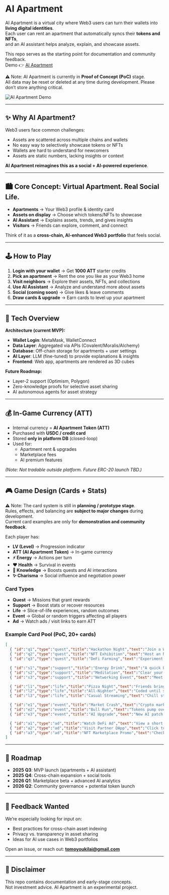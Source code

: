 # AI Apartment

AI Apartment is a virtual city where Web3 users can turn their wallets into **living digital identities**.  
Each user can rent an apartment that automatically syncs their **tokens and NFTs**,  
and an AI assistant helps analyze, explain, and showcase assets.

This repo serves as the starting point for documentation and community feedback.  
Demo 👉 [AI Apartment](https://aiapartment.app/)

⚠️ Note: AI Apartment is currently in **Proof of Concept (PoC)** stage.  
All data may be reset or deleted at any time during development. Please don’t store anything critical.

![AI Apartment Demo](https://github.com/Tomoyouki-Lai/ai-apartment/raw/main/ai-apartment-9m.gif)

---

## ✨ Why AI Apartment?

Web3 users face common challenges:
- Assets are scattered across multiple chains and wallets  
- No easy way to selectively showcase tokens or NFTs  
- Wallets are hard to understand for newcomers  
- Assets are static numbers, lacking insights or context  

**AI Apartment reimagines this as a social + AI-powered experience**.

---

## 🏙 Core Concept: Virtual Apartment. Real Social Life.

- **Apartments** → Your Web3 profile & identity card  
- **Assets on display** → Choose which tokens/NFTs to showcase  
- **AI Assistant** → Explains assets, trends, and gives insights  
- **Visitors** → Friends can explore, comment, and connect  

Think of it as a **cross-chain, AI-enhanced Web3 portfolio** that feels social.

---

## 🕹 How to Play

1. **Login with your wallet** → Get **1000 ATT** starter credits  
2. **Pick an apartment** → Rent the one you like as your Web3 home  
3. **Visit neighbors** → Explore their assets, NFTs, and collections  
4. **Use AI Assistant** → Analyze and understand more about assets  
5. **Social (coming soon)** → Give likes & leave comments  
6. **Draw cards & upgrade** → Earn cards to level up your apartment

---

## 🔧 Tech Overview

**Architecture (current MVP):**
- **Wallet Login**: MetaMask, WalletConnect  
- **Data Layer**: Aggregated via APIs (Covalent/Moralis/Alchemy)  
- **Database**: Off-chain storage for apartments + user settings  
- **AI Layer**: LLM (fine-tuned) to provide explanations & insights  
- **Frontend**: Web app, apartments are rendered as 3D cubes  

**Future Roadmap:**
- Layer-2 support (Optimism, Polygon)  
- Zero-knowledge proofs for selective asset sharing  
- AI autonomous agents for asset strategy  

---

## 💰 In-Game Currency (ATT)

- Internal currency = **AI Apartment Token (ATT)**  
- Purchased with **USDC / credit card**  
- Stored **only in platform DB** (closed-loop)  
- Used for:
  - Apartment rent & upgrades
  - Marketplace fees
  - AI premium features  

_(Note: Not tradable outside platform. Future ERC-20 launch TBD.)_

---

## 🎮 Game Design (Cards + Stats)

⚠️ Note: The card system is still in **planning / prototype stage**.  
Rules, effects, and balancing are **subject to major changes** during development.  
Current card examples are only for **demonstration and community feedback**.

Each player has:
- **LV (Level)** → Progression indicator  
- **ATT (AI Apartment Token)** → In-game currency  
- **⚡️ Energy** → Actions per turn  
- **❤️ Health** → Survival in events  
- **🧠 Knowledge** → Boosts quests and AI interactions  
- **✨ Charisma** → Social influence and negotiation power  

### Card Types
- **Quest** → Missions that grant rewards  
- **Support** → Boost stats or recover resources  
- **Life** → Slice-of-life experiences, random outcomes  
- **Event** → Global or random triggers affecting all players  
- **Ad** → Watch ads / visit links to earn ATT  

### Example Card Pool (PoC, 20+ cards)

```json
[
  { "id":"q1","type":"quest","title":"Hackathon Night","text":"Join a Web3 hackathon in your apartment.","effect":"🧠+2, ⚡️-1, ATT+10" },
  { "id":"q2","type":"quest","title":"NFT Exhibition","text":"Host an NFT exhibition for visitors.","effect":"✨+2, ATT+8" },
  { "id":"q3","type":"quest","title":"DeFi Farming","text":"Experiment with yield farming.","effect":"🧠+1, ❤️-1, ATT+12" },

  { "id":"s1","type":"support","title":"Energy Drink","text":"A quick boost for late-night grinding.","effect":"⚡️+3" },
  { "id":"s2","type":"support","title":"Meditation","text":"Clear your mind and restore balance.","effect":"❤️+2, 🧠+1" },
  { "id":"s3","type":"support","title":"Networking Event","text":"Meet builders and investors.","effect":"✨+3, ⚡️-1" },

  { "id":"l1","type":"life","title":"Pizza Night","text":"Friends bring pizza to your apartment.","effect":"❤️+1, ⚡️+1" },
  { "id":"l2","type":"life","title":"All-Nighter","text":"Coded until sunrise.","effect":"🧠+2, ❤️-2" },
  { "id":"l3","type":"life","title":"Casual Streaming","text":"Chill stream with your cat.","effect":"✨+1, ATT+5" },

  { "id":"e1","type":"event","title":"Market Crash","text":"Crypto market dips 20%.","effect":"ATT-10 for all players" },
  { "id":"e2","type":"event","title":"Bull Run","text":"Tokens pump overnight!","effect":"ATT+15 for all players" },
  { "id":"e3","type":"event","title":"AI Upgrade","text":"New AI patch boosts analysis.","effect":"🧠+2 for all players" },

  { "id":"a1","type":"ad","title":"Watch DeFi Ad","text":"View a short DeFi promo video.","effect":"ATT+5" },
  { "id":"a2","type":"ad","title":"Visit Partner DApp","text":"Click to explore a sponsored DApp.","effect":"ATT+7" },
  { "id":"a3","type":"ad","title":"NFT Marketplace Promo","text":"Check out featured NFTs.","effect":"ATT+10" }
]
```

---

## 🚀 Roadmap

- **2025 Q3**: MVP launch (apartments + AI assistant)  
- **2025 Q4**: Cross-chain expansion + social tools  
- **2026 Q1**: Marketplace beta + advanced AI analytics  
- **2026 Q2**: Community governance + potential token launch  

---

## 🙋 Feedback Wanted

We’re especially looking for input on:
- Best practices for cross-chain asset indexing  
- Privacy vs. transparency in asset sharing  
- Ideas for AI use cases in Web3 portfolios  

Open an issue, or reach out: **tomoyoukilai@gmail.com**  

---

## 📜 Disclaimer

This repo contains documentation and early-stage concepts.  
Not investment advice. AI Apartment is an experimental project.  
